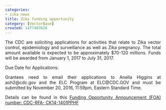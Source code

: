 ```yaml
---
categories:
- zika news
title: Zika funding opportunity
category: [VectorBase]
created: 1477407626
---
```

<p align="justify">The CDC are soliciting applications for activities that relate to Zika vector control, epidemiology and surveillance as well as Zika pregnancy. The total amount available is expected to be approximately $70-120 millions. Funds will be awarded from January 1, 2017 to July 31, 2017. 

<p align="justify">Due Date for Applications:
<p align="justify">Grantees need to email their applications to Anella Higgins at aoh2@cdc.gov and the ELC Program at ELC@CDC.GOV and must be submitted by November 20, 2016, 11:59pm, Eastern Standard Time. 

<p align="justify">Details can be found in this <a href="http://files.constantcontact.com/1f433099001/78ed4eb2-99e5-4e37-b9e0-87a6589e964b.pdf">Funding Opportunity Announcement (FOA) number: CDC-RFA- CK14-1401PPHF</a>
